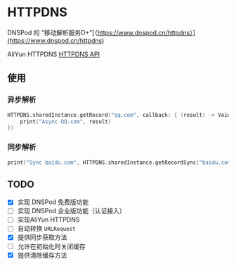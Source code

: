 # HTTPDNS

DNSPod 的 “移动解析服务D+”[（https://www.dnspod.cn/httpdns）](https://www.dnspod.cn/httpdns) 

AliYun HTTPDNS [HTTPDNS API](https://help.aliyun.com/document_detail/dpa/sdk/RESTful/httpdns.html?spm=5176.docdpa/sdk/OneSDK/quick-start-ios.6.104.wmIJqo)

## 使用

### 异步解析

```swift
HTTPDNS.sharedInstance.getRecord("qq.com", callback: { (result) -> Void in
	print("Async QQ.com", result)
})
```

### 同步解析

```swift
print("Sync baidu.com", HTTPDNS.sharedInstance.getRecordSync("baidu.com"))
```

## TODO

- [X] 实现 DNSPod 免费版功能
- [ ] 实现 DNSPod 企业版功能（认证接入）
- [ ] 实现AliYun HTTPDNS
- [ ] 自动转换 `URLRequest`
- [X] 提供同步获取方法
- [ ] 允许在初始化时关闭缓存
- [X] 提供清除缓存方法
